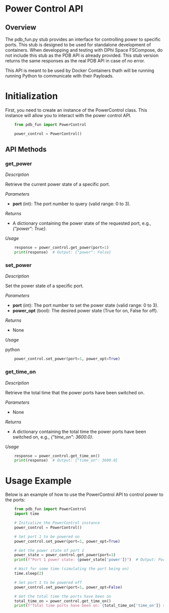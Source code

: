 # Power Control API 
## Overview

The pdb_fun.py stub provides an interface for controlling power to specific ports. This stub is designed to be used for standalone development of containers. When developping and testing with DPhi Space FSCompose, do not include this stub as the PDB API is already provided. This stub version returns the same responses as the real PDB API in case of no error. 

This API is meant to be used by Docker Containers thath will be running running Python to communicate with their Payloads. 



# Initialization

First, you need to create an instance of the PowerControl class. This instance will allow you to interact with the power control API.

```python
    from pdb_fun import PowerControl

    power_control = PowerControl()
```

##  API Methods
### get_power

*Description*

Retrieve the current power state of a specific port.

*Parameters*


- **port** (int): The port number to query (valid range: 0 to 3).
    

*Returns* 

- A dictionary containing the power state of the requested port, e.g., *{"power": True}*.

*Usage*

```python
    response = power_control.get_power(port=1)
    print(response)  # Output: {"power": False}
```

### set_power
*Description*

Set the power state of a specific port.

*Parameters*

- **port** (int): The port number to set the power state (valid range: 0 to 3).
- **power_opt** (bool): The desired power state (True for on, False for off).

*Returns*

- None

*Usage*

python

```python
    power_control.set_power(port=1, power_opt=True)
```


### get_time_on

*Description*

Retrieve the total time that the power ports have been switched on.

*Parameters*

- None


*Returns*

- A dictionary containing the total time the power ports have been switched on, e.g., *{"time_on": 3600.0}*.

*Usage*

```python
    response = power_control.get_time_on()
    print(response)  # Output: {"time_on": 3600.0}
```

# Usage Example

Below is an example of how to use the PowerControl API to control power to the ports:

```python
    from pdb_fun import PowerControl
    import time

    # Initialize the PowerControl instance
    power_control = PowerControl()

    # Set port 1 to be powered on
    power_control.set_power(port=1, power_opt=True)

    # Get the power state of port 1
    power_state = power_control.get_power(port=1)
    print(f"Port 1 power state: {power_state['power']}")  # Output: Port 1 power state: True

    # Wait for some time (simulating the port being on)
    time.sleep(2)

    # Set port 1 to be powered off
    power_control.set_power(port=1, power_opt=False)

    # Get the total time the ports have been on
    total_time_on = power_control.get_time_on()
    print(f"Total time ports have been on: {total_time_on['time_on']} seconds")

```